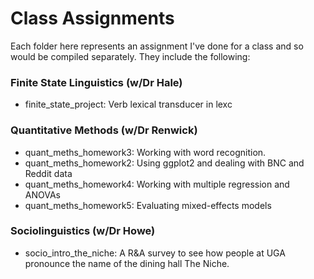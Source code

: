 # Class Assignments

Each folder here represents an assignment I've done for a class and so would be compiled separately. They include the following:

### Finite State Linguistics (w/Dr Hale)
* finite_state_project: Verb lexical transducer in lexc

### Quantitative Methods (w/Dr Renwick)
* quant_meths_homework3: Working with word recognition.
* quant_meths_homework2: Using ggplot2 and dealing with BNC and Reddit data
* quant_meths_homework4: Working with multiple regression and ANOVAs
* quant_meths_homework5: Evaluating mixed-effects models

### Sociolinguistics (w/Dr Howe)
* socio_intro_the_niche: A R\&A survey to see how people at UGA pronounce the name of the dining hall The Niche.
